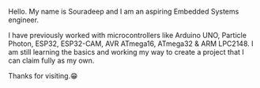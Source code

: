 <!---
Souradeep-Zidane/Souradeep-Zidane is a ✨ special ✨ repository because its `README.md` (this file) appears on your GitHub profile.
You can click the Preview link to take a look at your changes.
--->

Hello. My name is Souradeep and I am an aspiring Embedded Systems engineer.

I have previously worked with microcontrollers like Arduino UNO, Particle Photon, ESP32, ESP32-CAM, AVR ATmega16, ATmega32 & ARM LPC2148. 
I am still learning the basics and working my way to create a project that I can claim fully as my own. 

Thanks for visiting.😁
